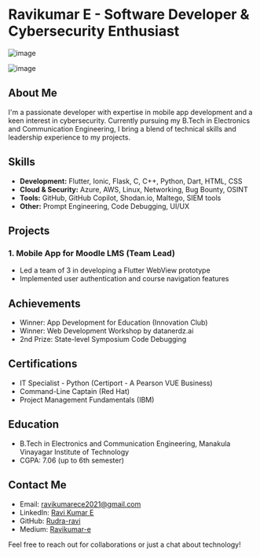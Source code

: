 # Ravikumar E - Software Developer & Cybersecurity Enthusiast

![image](https://github.com/user-attachments/assets/41d776af-f963-40a0-8dcb-1839db0f92f2)

![image](https://github.com/user-attachments/assets/809bcc13-7e6c-4fc7-910d-1d702a66d31a)



## About Me
I'm a passionate developer with expertise in mobile app development and a keen interest in cybersecurity. Currently pursuing my B.Tech in Electronics and Communication Engineering, I bring a blend of technical skills and leadership experience to my projects.

## Skills
- **Development:** Flutter, Ionic, Flask, C, C++, Python, Dart, HTML, CSS
- **Cloud & Security:** Azure, AWS, Linux, Networking, Bug Bounty, OSINT
- **Tools:** GitHub, GitHub Copilot, Shodan.io, Maltego, SIEM tools
- **Other:** Prompt Engineering, Code Debugging, UI/UX

## Projects

### 1. Mobile App for Moodle LMS (Team Lead)
- Led a team of 3 in developing a Flutter WebView prototype
- Implemented user authentication and course navigation features


## Achievements
- Winner: App Development for Education (Innovation Club)
- Winner: Web Development Workshop by datanerdz.ai
- 2nd Prize: State-level Symposium Code Debugging

## Certifications
- IT Specialist - Python (Certiport - A Pearson VUE Business)
- Command-Line Captain (Red Hat)
- Project Management Fundamentals (IBM)

## Education
- B.Tech in Electronics and Communication Engineering, Manakula Vinayagar Institute of Technology
- CGPA: 7.06 (up to 6th semester)

## Contact Me
- Email: ravikumarece2021@gmail.com
- LinkedIn: [Ravi Kumar E](https://www.linkedin.com/in/ravi-kumar-e-0211ab24a/)
- GitHub: [Rudra-ravi](https://github.com/Rudra-ravi)
- Medium: [Ravikumar-e](https://medium.com/@Ravikumar-e)

Feel free to reach out for collaborations or just a chat about technology!

